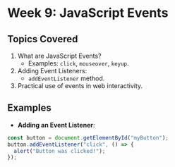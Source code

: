 # Week 9: JavaScript Events

## Topics Covered

1. What are JavaScript Events?
   - Examples: `click`, `mouseover`, `keyup`.
2. Adding Event Listeners:
   - `addEventListener` method.
3. Practical use of events in web interactivity.

## Examples

- **Adding an Event Listener**:

```javascript
const button = document.getElementById("myButton");
button.addEventListener("click", () => {
  alert("Button was clicked!");
});
```
